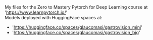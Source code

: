 My files for the Zero to Mastery Pytorch for Deep Learning course at 'https://www.learnpytorch.io/' <br>
Models deployed with HuggingFace spaces at:
- 'https://huggingface.co/spaces/glaucomasi/gastrovision_mini'
- 'https://huggingface.co/spaces/glaucomasi/gastrovision_big'

